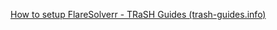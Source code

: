 [How to setup FlareSolverr - TRaSH Guides (trash-guides.info)](https://trash-guides.info/Prowlarr/prowlarr-setup-flaresolverr/)
